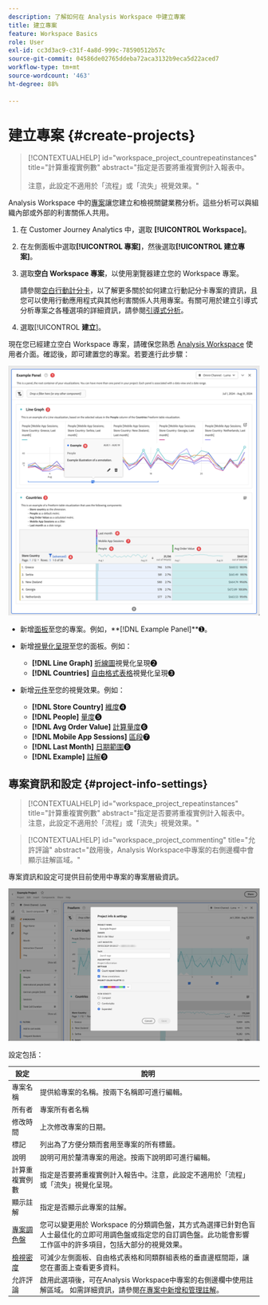 ```yaml
---
description: 了解如何在 Analysis Workspace 中建立專案
title: 建立專案
feature: Workspace Basics
role: User
exl-id: cc3d3ac9-c31f-4a8d-999c-78590512b57c
source-git-commit: 04586de02765ddeba72aca3132b9eca5d22aced7
workflow-type: tm+mt
source-wordcount: '463'
ht-degree: 88%

---
```


# 建立專案 {#create-projects}

<!-- markdownlint-disable MD034 -->

>[!CONTEXTUALHELP]
>id="workspace_project_countrepeatinstances"
>title="計算重複實例數"
>abstract="指定是否要將重複實例計入報表中。<br/><br/>注意，此設定不適用於「流程」或「流失」視覺效果。"

<!-- markdownlint-enable MD034 -->


Analysis Workspace 中的[專案](/help/analysis-workspace/build-workspace-project/freeform-overview.md)讓您建立和檢視關鍵業務分析。這些分析可以與組織內部或外部的利害關係人共用。

1. 在 Customer Journey Analytics 中，選取 **[!UICONTROL Workspace]**。

1. 在左側面板中選取&#x200B;**[!UICONTROL 專案]**，然後選取&#x200B;**[!UICONTROL 建立專案]**。

1. 選取&#x200B;**空白 Workspace 專案**，以使用瀏覽器建立您的 Workspace 專案。

   請參閱[空白行動計分卡](/help/mobile-app/curator.md)，以了解更多關於如何建立行動記分卡專案的資訊，且您可以使用行動應用程式與其他利害關係人共用專案。有關可用於建立引導式分析專案之各種選項的詳細資訊，請參閱[引導式分析](/help/guided-analysis/overview.md)。

1. 選取&#x200B;[!UICONTROL **建立**]。


現在您已經建立空白 Workspace 專案，請確保您熟悉 [Analysis Workspace](/help/analysis-workspace/home.md) 使用者介面。確認後，即可建置您的專案。若要進行此步驟：

![Example project](assets/example-project.png)

* 新增[面板](/help/analysis-workspace/c-panels/panels.md)至您的專案。例如，**[!DNL Example Panel]**➊。

* 新增[視覺化呈現](/help/analysis-workspace/visualizations/freeform-analysis-visualizations.md)至您的面板。例如：
   * **[!DNL Line Graph]** [折線圖](/help/analysis-workspace/visualizations/line.md)視覺化呈現➋
   * **[!DNL Countries]** [自由格式表格](/help/analysis-workspace/visualizations/freeform-table/freeform-table.md)視覺化呈現➌
* 新增[元件](/help/components/overview.md)至您的視覺效果。例如：
   * **[!DNL Store Country]** [維度](/help/components/dimensions/overview.md)➍
   * **[!DNL People]** [量度](/help/components/apply-create-metrics.md)➎
   * **[!DNL Avg Order Value]** [計算量度](/help/components/calc-metrics/calc-metr-overview.md)➏
   * **[!DNL Mobile App Sessions]** [區段](/help/components/filters/filters-overview.md)➐
   * **[!DNL Last Month]** [日期範圍](/help/components/date-ranges/overview.md)➑
   * **[!DNL Example]** [註解](/help/components/annotations/overview.md)➒


## 專案資訊和設定 {#project-info-settings}

<!-- markdownlint-disable MD034 -->

>[!CONTEXTUALHELP]
>id="workspace_project_repeatinstances"
>title="計算重複實例數"
>abstract="指定是否要將重複實例計入報表中。<br/>注意，此設定不適用於「流程」或「流失」視覺效果。"

<!-- markdownlint-enable MD034 -->

<!-- markdownlint-disable MD034 -->

>[!CONTEXTUALHELP]
>id="workspace_project_commenting"
>title="允許評論"
>abstract="啟用後，Analysis Workspace中專案的右側邊欄中會顯示註解區域。"

<!-- markdownlint-enable MD034 -->


專案資訊和設定可提供目前使用中專案的專案層級資訊。

![The Project Info &amp; Settings window.](./assets/projectinfo.png)

設定包括：

| 設定 | 說明 |
|---|---|
| 專案名稱 | 提供給專案的名稱。按兩下名稱即可進行編輯。 |
| 所有者 | 專案所有者名稱 |
| 修改時間 | 上次修改專案的日期。 |
| 標記 | 列出為了方便分類而套用至專案的所有標籤。 |
| 說明 | 說明可用於釐清專案的用途。按兩下說明即可進行編輯。 |
| 計算重複實例數 | 指定是否要將重複實例計入報告中。注意，此設定不適用於「流程」或「流失」視覺化呈現。 |
| 顯示註解 | 指定是否顯示此專案的註解。 |
| [專案調色盤](/help/analysis-workspace/build-workspace-project/color-palettes.md) | 您可以變更用於 Workspace 的分類調色盤，其方式為選擇已針對色盲人士最佳化的立即可用調色盤或指定您的自訂調色盤。此功能會影響工作區中的許多項目，包括大部分的視覺效果。 |
| [檢視密度](/help/analysis-workspace/build-workspace-project/view-density.md) | 可減少左側面板、自由格式表格和同類群組表格的垂直邊框間距，讓您在畫面上查看更多資料。 |
| 允許評論 | 啟用此選項後，可在Analysis Workspace中專案的右側邊欄中使用註解區域。 如需詳細資訊，請參閱[在專案中新增和管理註解](/help/analysis-workspace/build-workspace-project/comment-projects.md)。 |



